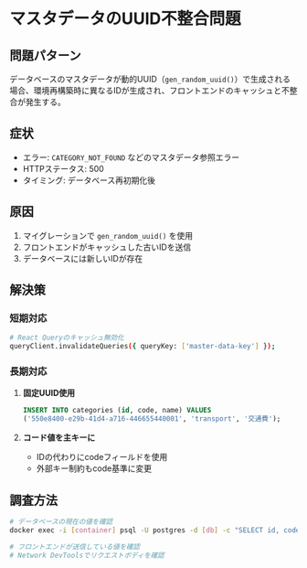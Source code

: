 # マスタデータのUUID不整合問題

## 問題パターン
データベースのマスタデータが動的UUID（`gen_random_uuid()`）で生成される場合、環境再構築時に異なるIDが生成され、フロントエンドのキャッシュと不整合が発生する。

## 症状
- エラー: `CATEGORY_NOT_FOUND` などのマスタデータ参照エラー
- HTTPステータス: 500
- タイミング: データベース再初期化後

## 原因
1. マイグレーションで `gen_random_uuid()` を使用
2. フロントエンドがキャッシュした古いIDを送信
3. データベースには新しいIDが存在

## 解決策
### 短期対応
```bash
# React Queryのキャッシュ無効化
queryClient.invalidateQueries({ queryKey: ['master-data-key'] });
```

### 長期対応
1. **固定UUID使用**
   ```sql
   INSERT INTO categories (id, code, name) VALUES 
   ('550e8400-e29b-41d4-a716-446655440001', 'transport', '交通費');
   ```

2. **コード値を主キーに**
   - IDの代わりにcodeフィールドを使用
   - 外部キー制約もcode基準に変更

## 調査方法
```bash
# データベースの現在の値を確認
docker exec -i [container] psql -U postgres -d [db] -c "SELECT id, code, name FROM [table];"

# フロントエンドが送信している値を確認
# Network DevToolsでリクエストボディを確認
```
